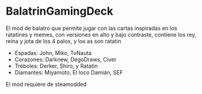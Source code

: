 # BalatrinGamingDeck

El mod de balatro que permite jugar con las cartas inspiradas en los ratatines y memes, con versiones en alto y bajo contraste, contiene los rey, reina y jota de los 4 palos, y los as son ratatin

- Espadas: John, Miko, TvNauta
- Corazones: Darknew, DegoDraws, Civer
- Tréboles: Derker, Shiro, y Ratatin
- Diamantes: Miyamoto, El loco Damián, SEF

El mod requiere de steamodded
